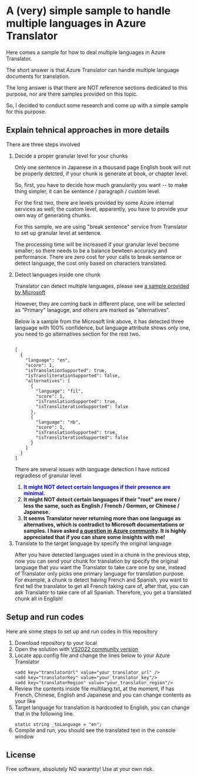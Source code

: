 <h1>A (very) simple sample to handle multiple languages in Azure Translator</h1>
<p>Here comes a sample for how to deal multiple languages in Azure Translator.</p>
<p>The short answer is that Azure Translator can handle multiple language documents for translation.</p>
<p>The long answer is that there are NOT reference sections dedicated to this purpose, nor are there samples provided on this topic.</p>
<p>So, I decided to conduct some research and come up with a simple sample for this purpose.</p>
<h2>Explain tehnical approaches in more details</h2>
There are three steps involved 
<ol>
<li>Decide a proper granular level for your chunks</li>
<p>Only one sentence in Japanese in a thousand page English book will not be properly detcted, if your chunk is generate at book, or chapter level.</p>  
<p>So, first, you have to decide how much granularity you want -- to make thing simpler, it can be sentence / paragraph / custom level.</p>
<p>For the first two, there are levels provided by some Azure internal services as well; the custom level, apparently, you have to provide your own way of generating  chunks.</p>
<p>For this sample, we are using "break sentence" service from Translator to set up granular level at sentence.</p>
<p>The processing time will be increased if your granular level become smaller; so there needs to be a balance bewteen accuracy and performance.  There are zero cost for your calls to break sentence or detect language, the cost only based on characters translated.</p>
<li>Detect languages inside one chunk</li>
<p>Translator can detect multiple languages, please see <a href="https://learn.microsoft.com/en-us/rest/api/cognitiveservices/translator/translator/detect?tabs=HTTP">a sample provided by Microsoft</a></p>
<p>However, they are coming back in different place, one will be selected as "Primary" lanaguge, and others are marked as "alternatives".</p>
<p>Below is a sample from the Microsoft link above, it has detected three language with 100% confidence, but language attribute shows only one, you need to go alternatives section for the rest two.</p> 
<code>
[
  {
    "language": "en",
    "score": 1,
    "isTranslationSupported": true,
    "isTransliterationSupported": false,
    "alternatives": [
      {
        "language": "fil",
        "score": 1,
        "isTranslationSupported": true,
        "isTransliterationSupported": false
      },
      {
        "language": "nb",
        "score": 1,
        "isTranslationSupported": true,
        "isTransliterationSupported": false
      }
    ]
  }
]
</code>
<p>There are several issues with language detection I have noticed regradless of granular level</p>
<ol>
  <li><span style="color:blue"><b>It might NOT detect certain languages if their presence are minimal.</b></span></li>
  <li><b>It might NOT detect certain languages if their "root" are more / less the same, such as English / French / Germen, or Chinese / Japanese.</b></li>
  <li><b>It seems Translator never returning more than one language as alternatives, which is contradict to Microsoft documentations or samples.  I have asked <a href="https://learn.microsoft.com/en-us/answers/questions/1155532/azure-translator-can-only-detect-up-to-two-languag.html">a question in Azure community</a>.  It is highly appreciated that if you can share some insights with me!</b></li>
</ol>  
<li>Translate to the target language by specify the original language</li>
<p>After you have detected languages used in a chunk in the previous step, now you can send your chunk for translation by specify the original language that you want the Translator to take care one by one, instead of Translator only picks one primary language for translation purpose.  For example, a chunk is detect having French and Spanish, you want to first tell the translator to get all French taking care of, after that, you can ask Translator to take care of all Spanish.  Therefore, you get a translated chunk all in English!</p>
</ol>  
<h2>Setup and run codes</h2>
Here are some steps to set up and run codes in this repository
<ol>
<li>Download repository to your local</li>
<li>Open the solution with <a href="https://visualstudio.microsoft.com/vs/">VS2022 community version</a></li>
<li>Locate app.config file and change the lines below to your Azure Translator</li>
<code>
&lt;add key="translatorUrl" value="your_translator_url" /&gt;
&lt;add key="translatorKey" value="your_translator_key"/&gt;
&lt;add key="translatorRegion" value="your_translator_region"/&gt;
</code>
<li>Review the contents inside file multilang.txt, at the moment, if has French, Chinese, English and Japanese and you can change contents as your like</li>
<li>Target language for translation is hardcoded to English, you can change that in the following line.</li>
<code>
static string _toLanguage = "en";
</code>
<li>Compile and run, you should see the translated text in the console window</li>
</ol>
<h2>License</h2>
<p>Free software, absolutely NO warantty!  Use at your own risk.</p>  
